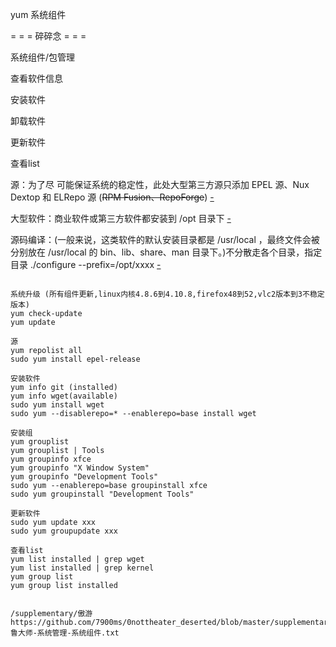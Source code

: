 yum 系统组件

= = = 碎碎念 = = =

系统组件/包管理

查看软件信息

安装软件

卸载软件

更新软件

查看list

源：为了尽 可能保证系统的稳定性，此处大型第三方源只添加 EPEL 源、Nux Dextop 和 ELRepo 源 (~~RPM Fusion、RepoForge~~) [-](http://seisman.info/linux-environment-for-seismology-research.html)

大型软件：商业软件或第三方软件都安装到 /opt 目录下 [-](http://seisman.info/linux-environment-for-seismology-research.html)

源码编译：(一般来说，这类软件的默认安装目录都是 /usr/local ，最终文件会被分别放在 /usr/local 的 bin、lib、share、man 目录下。)不分散走各个目录，指定目录 ./configure --prefix=/opt/xxxx [-](http://seisman.info/how-to-install-softwares-under-centos-7.html)

```

系统升级 (所有组件更新,linux内核4.8.6到4.10.8,firefox48到52,vlc2版本到3不稳定版本)
yum check-update
yum update

源
yum repolist all
sudo yum install epel-release

安装软件
yum info git (installed)
yum info wget(available)
sudo yum install wget
sudo yum --disablerepo=* --enablerepo=base install wget

安装组
yum grouplist
yum grouplist | Tools
yum groupinfo xfce
yum groupinfo "X Window System"
yum groupinfo "Development Tools"
sudo yum --enablerepo=base groupinstall xfce
sudo yum groupinstall "Development Tools"

更新软件
sudo yum update xxx
sudo yum groupupdate xxx

查看list
yum list installed | grep wget
yum list installed | grep kernel
yum group list
yum group list installed


/supplementary/傲游
https://github.com/7900ms/0nottheater_deserted/blob/master/supplementary/鲁大师-系统管理-系统组件.txt

```
